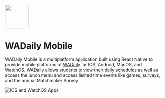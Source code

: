 <img src="https://wadaily.co/logo.png" height="75">
<h1> WADaily Mobile</h1>

WADaily Mobile is a multiplatform application built using React Native to provide mobile platforms of [WADaily](https://github.com/geoge23/WADaily) for IOS, Android, MacOS, and WatchOS. WADaily allows students to view their daily schedules as well as access the lunch menu and access limited time events like games, surveys, and the annual Matchmaker Survey.

 ![IOS and WatchOS Apps](https://i.ibb.co/876mNfb/Screenshots-Transparent.png)
